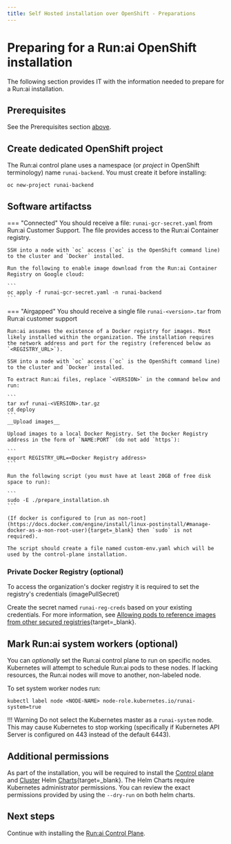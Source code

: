 ```yaml
---
title: Self Hosted installation over OpenShift - Preparations
---
```

# Preparing for a Run:ai OpenShift installation

The following section provides IT with the information needed to prepare for a Run:ai installation. 

## Prerequisites 
See the Prerequisites section [above](prerequisites.md).


## Create dedicated OpenShift project

The Run:ai control plane uses a namespace (or _project_ in OpenShift terminology) name `runai-backend`. You must create it before installing:

```
oc new-project runai-backend
```

## Software artifactss

=== "Connected"
    You should receive a file: `runai-gcr-secret.yaml` from Run:ai Customer Support. The file provides access to the Run:ai Container registry.

    SSH into a node with `oc` access (`oc` is the OpenShift command line) to the cluster and `Docker` installed.

    Run the following to enable image download from the Run:ai Container Registry on Google cloud:

    ```
    oc apply -f runai-gcr-secret.yaml -n runai-backend
    ```

=== "Airgapped" 
    You should receive a single file `runai-<version>.tar` from Run:ai customer support

    Run:ai assumes the existence of a Docker registry for images. Most likely installed within the organization. The installation requires the network address and port for the registry (referenced below as `<REGISTRY_URL>`). 

    SSH into a node with `oc` access (`oc` is the OpenShift command line) to the cluster and `Docker` installed.

    To extract Run:ai files, replace `<VERSION>` in the command below and run: 

    ```
    tar xvf runai-<VERSION>.tar.gz
    cd deploy
    ```
    __Upload images__

    Upload images to a local Docker Registry. Set the Docker Registry address in the form of `NAME:PORT` (do not add `https`):

    ```
    export REGISTRY_URL=<Docker Registry address>
    ```

    Run the following script (you must have at least 20GB of free disk space to run): 

    ```  
    sudo -E ./prepare_installation.sh
    ```

    (If docker is configured to [run as non-root](https://docs.docker.com/engine/install/linux-postinstall/#manage-docker-as-a-non-root-user){target=_blank} then `sudo` is not required).

    The script should create a file named custom-env.yaml which will be used by the control-plane installation.


### Private Docker Registry (optional)

To access the organization's docker registry it is required to set the registry's credentials (imagePullSecret)

Create the secret named `runai-reg-creds` based on your existing credentials. For more information, see [Allowing pods to reference images from other secured registries](https://docs.openshift.com/container-platform/latest/openshift_images/managing_images/using-image-pull-secrets.html#images-allow-pods-to-reference-images-from-secure-registries_using-image-pull-secrets){target=_blank}.

## Mark Run:ai system workers (optional)

You can *optionally* set the Run:ai control plane to run on specific nodes. Kubernetes will attempt to schedule Run:ai pods to these nodes. If lacking resources, the Run:ai nodes will move to another, non-labeled node.  

To set system worker nodes run:

```
kubectl label node <NODE-NAME> node-role.kubernetes.io/runai-system=true
```
 
!!! Warning
    Do not select the Kubernetes master as a `runai-system` node. This may cause Kubernetes to stop working (specifically if Kubernetes API Server is configured on 443 instead of the default 6443).

## Additional permissions

As part of the installation, you will be required to install the [Control plane](backend.md) and [Cluster](cluster.md) Helm [Charts](https://helm.sh/){target=_blank}. The Helm Charts require Kubernetes administrator permissions. You can review the exact permissions provided by using the `--dry-run` on both helm charts. 

## Next steps

Continue with installing the [Run:ai Control Plane](backend.md).

